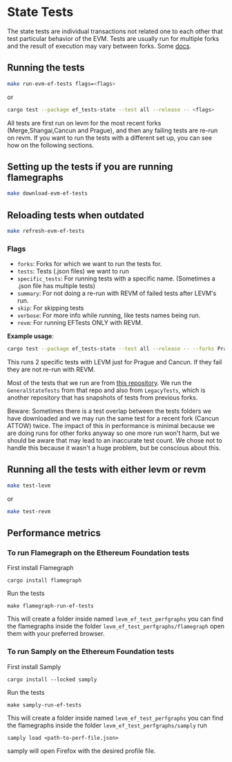 # State Tests

The state tests are individual transactions not related one to each other that test particular behavior of the EVM. Tests are usually run for multiple forks and the result of execution may vary between forks.
Some [docs](https://ethereum.github.io/execution-spec-tests/main/consuming_tests/state_test/).

## Running the tests

```bash
make run-evm-ef-tests flags=<flags>
```
or
```bash
cargo test --package ef_tests-state --test all --release -- <flags>
```

All tests are first run on levm for the most recent forks (Merge,Shangai,Cancun and Prague), and then any failing tests are re-run on revm. If you want to run the tests with a different set up, you can see how on the following sections.

## Setting up the tests if you are running flamegraphs

```bash
make download-evm-ef-tests
```

## Reloading tests when outdated

```bash
make refresh-evm-ef-tests
```

### Flags
- `forks`: Forks for which we want to run the tests for.
- `tests`: Tests (.json files) we want to run
- `specific_tests`: For running tests with a specific name. (Sometimes a .json file has multiple tests)
- `summary`: For not doing a re-run with REVM of failed tests after LEVM's run.
- `skip`: For skipping tests
- `verbose`: For more info while running, like tests names being run.
- `revm`: For running EFTests ONLY with REVM.


**Example usage**: 
```bash
cargo test --package ef_tests-state --test all --release -- --forks Prague,Cancun --summary --tests push0.json,invalidAddr.json
```
This runs 2 specific tests with LEVM just for Prague and Cancun. If they fail they are not re-run with REVM.

Most of the tests that we run are from [this repository](https://github.com/ethereum/tests). We run the `GeneralStateTests` from that repo and also from `LegacyTests`, which is another repository that has snapshots of tests from previous forks. 


Beware: Sometimes there is a test overlap between the tests folders we have downloaded and we may run the same test for a recent fork (Cancun ATTOW) twice. The impact of this in performance is minimal because we are doing runs for other forks anyway so one more run won't harm, but we should be aware that may lead to an inaccurate test count. We chose not to handle this because it wasn't a huge problem, but be conscious about this.

## Running all the tests with either levm or revm

```bash
make test-levm
```
or
```bash
make test-revm
```
## Performance metrics

### To run Flamegraph on the Ethereum Foundation tests

First install Flamegraph

```Shell
cargo install flamegraph
```

Run the tests

```Shell
make flamegraph-run-ef-tests
```

This will create a folder inside named `levm_ef_test_perfgraphs` you can find the flamegraphs inside the folder `levm_ef_test_perfgraphs/flamegraph` open them with your preferred browser.

### To run Samply on the Ethereum Foundation tests

First install Samply

```Shell
cargo install --locked samply
```

Run the tests

```Shell
make samply-run-ef-tests
```

This will create a folder inside named `levm_ef_test_perfgraphs` you can find the flamegraphs inside the folder `levm_ef_test_perfgraphs/samply` run

```Shell
samply load <path-to-perf-file.json>
```

samply will open Firefox with the desired profile file.
